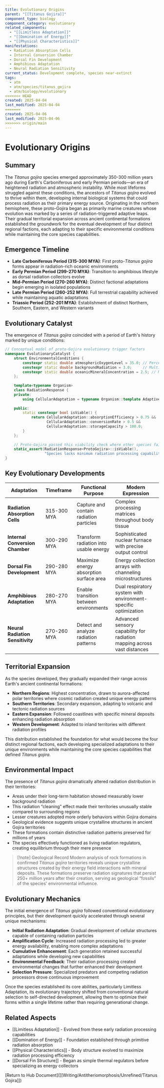 ```yaml
---
title: Evolutionary Origins
parent: "[[Titanus Gojira]]"
component_type: biology
component_category: evolutionary
related_components:
  - "[[Limitless Adaptation]]"
  - "[[Domination of Energy]]"
  - "[[Physical Characteristics]]"
manifestations:
  - Radiation Absorption Cells
  - Internal Conversion Chamber
  - Dorsal Fin Development
  - Amphibious Adaptation
  - Neural Radiation Sensitivity
current_status: Development complete, species near-extinct
tags:
  - atm
  - atm/species/titanus_gojira
  - atm/biology/evolutionary
<<<<<<< HEAD
created: 2025-04-04
last_modified: 2025-04-04
=======
created: 2025-04-06
last_modified: 2025-04-06
>>>>>>> origin/main
---
```


# Evolutionary Origins

## Summary

The *Titanus gojira* species emerged approximately 350-300 million years ago during Earth's Carboniferous and early Permian periods—an era of heightened radiation and atmospheric instability. While most lifeforms struggled against these conditions, the ancestors of *Titanus gojira* evolved to thrive within them, developing internal biological systems that could process radiation as their primary energy source. Originating in the northern hemisphere, these proto-Gojira began as primarily marine creatures whose evolution was marked by a series of radiation-triggered adaptive leaps. Their gradual territorial expansion across ancient continental formations established the groundwork for the eventual development of four distinct regional factions, each adapting to their specific environmental conditions while maintaining the core species capabilities.

## Emergence Timeline

- **Late Carboniferous Period (315-300 MYA)**: First proto-*Titanus gojira* forms appear in radiation-rich oceanic environments
- **Early Permian Period (299-270 MYA)**: Transition to amphibious lifestyle as dorsal radiation collectors evolve
- **Mid-Permian Period (270-260 MYA)**: Distinct factional adaptations begin emerging in isolated populations
- **Late Permian Period (260-252 MYA)**: Full terrestrial capability achieved while maintaining aquatic adaptations
- **Triassic Period (252-201 MYA)**: Establishment of distinct Northern, Southern, Eastern, and Western variants

## Evolutionary Catalyst

The emergence of *Titanus gojira* coincided with a period of Earth's history marked by unique conditions:

```cpp
// Conceptual model of proto-Gojira evolutionary trigger factors
namespace EvolutionaryCatalyst {
    struct EnvironmentalConditions {
        constexpr static double atmosphericOxygenLevel = 35.0; // Percent
        constexpr static double backgroundRadiation = 3.0;     // Multiples of modern levels
        constexpr static double oceanicMineralConcentration = 2.5; // Multiples of modern levels
    };
    
    template<typename Organism>
    class RadiationResponse {
    private:
        using CellularAdaptation = typename Organism::template AdaptiveResponse<Radiation>;
        
    public:
        static constexpr bool isViable() {
            return CellularAdaptation::absorptionEfficiency > 0.75 &&
                   CellularAdaptation::conversionRate > 0.5 &&
                   CellularAdaptation::storageCapacity > 100.0;
        }
    };
    
    // Proto-Gojira passed this viability check where other species failed
    static_assert(RadiationResponse<ProtoGojira>::isViable(), 
                  "Species lacks minimum radiation processing capabilities");
}
```

## Key Evolutionary Developments

| Adaptation | Timeframe | Functional Purpose | Modern Expression |
|------------|-----------|-------------------|-------------------|
| **Radiation Absorption Cells** | 315-300 MYA | Capture and contain radiation particles | Complex processing matrices throughout body tissue |
| **Internal Conversion Chamber** | 300-290 MYA | Transform radiation into usable energy | Sophisticated nuclear furnace with precise output control |
| **Dorsal Fin Development** | 290-280 MYA | Maximize energy absorption surface area | Energy collection arrays with channeling microstructures |
| **Amphibious Adaptation** | 280-270 MYA | Enable transition between environments | Dual respiratory system with environment-specific optimization |
| **Neural Radiation Sensitivity** | 270-260 MYA | Detect and analyze radiation patterns | Advanced sensory capability for radiation mapping across vast distances |

## Territorial Expansion

As the species developed, they gradually expanded their range across Earth's ancient continental formations:

- **Northern Regions**: Highest concentration, drawn to aurora-affected polar territories where cosmic radiation created unique energy patterns
- **Southern Territories**: Secondary expansion, adapting to volcanic and tectonic radiation sources
- **Eastern Expansion**: Followed coastlines with specific mineral deposits enhancing radiation absorption
- **Western Development**: Adapted to inland territories with different radiation profiles

This distribution established the foundation for what would become the four distinct regional factions, each developing specialized adaptations to their unique environments while maintaining the core species capabilities that defined *Titanus gojira*.

## Environmental Impact

The presence of *Titanus gojira* dramatically altered radiation distribution in their territories:

- Areas under their long-term habitation showed measurably lower background radiation
- This radiation “cleaning” effect made their territories unusually stable compared to surrounding regions
- Lesser creatures adopted more orderly behaviors within Gojira domains
- Geological evidence suggests unique crystalline structures in ancient Gojira territories
- These formations contain distinctive radiation patterns preserved for millions of years
- The species effectively functioned as living radiation regulators, creating equilibrium through their mere presence

> [!note] Geological Record
> Modern analysis of rock formations in confirmed *Titanus gojira* territories reveals unique crystalline structures created by their energy field interactions with mineral deposits. These formations preserve radiation signatures that persist 250+ million years after their creation, serving as geological “fossils” of the species' environmental influence.

## Evolutionary Mechanics

The initial emergence of *Titanus gojira* followed conventional evolutionary principles, but their development quickly accelerated through several unique mechanisms:

- **Initial Radiation Adaptation**: Gradual development of cellular structures capable of containing radiation particles
- **Amplification Cycle**: Increased radiation processing led to greater energy availability, enabling more complex adaptations
- **Cumulative Enhancement**: Each generation retained successful adaptations while developing new capabilities
- **Environmental Feedback**: Their radiation processing created environmental changes that further enhanced their development
- **Selection Pressure**: Specialized predators and competing radiation processors drove continuous improvement

Once the species established its core abilities, particularly Limitless Adaptation, its evolutionary trajectory shifted from conventional natural selection to self-directed development, allowing them to optimize their forms within a single lifetime rather than requiring generational change.

## Related Aspects

- [[Limitless Adaptation]] - Evolved from these early radiation processing capabilities
- [[Domination of Energy]] - Foundation established through primitive radiation absorption
- [[Physical Characteristics]] - Body structure evolved to maximize radiation processing efficiency
- [[Dorsal Fin Structure]] - Began as simple thermal regulators before specializing as energy collectors

[Return to Hub Document]([[Writing/Antitheriomorphosis/Unrefined/Titanus Gojira]])